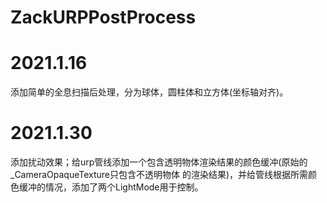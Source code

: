 # ZackURPPostProcess

# 2021.1.16 <br>
添加简单的全息扫描后处理，分为球体，圆柱体和立方体(坐标轴对齐)。<br>

# 2021.1.30 <br>
添加扰动效果；给urp管线添加一个包含透明物体渲染结果的颜色缓冲(原始的_CameraOpaqueTexture只包含不透明物体
的渲染结果)，并给管线根据所需颜色缓冲的情况，添加了两个LightMode用于控制。	<br>